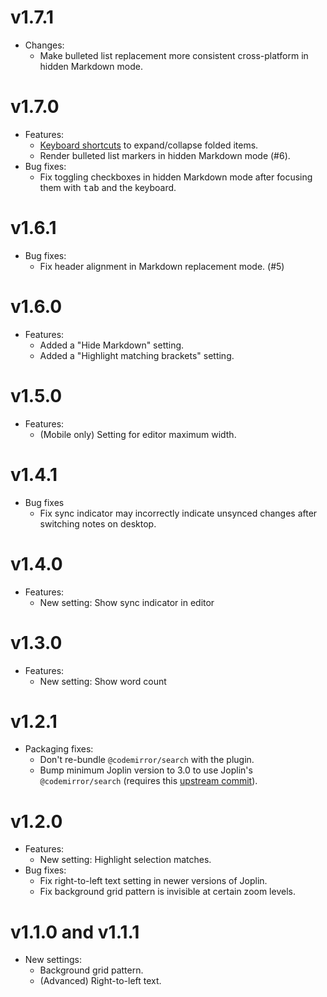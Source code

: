 # v1.7.1

- Changes:
	- Make bulleted list replacement more consistent cross-platform in hidden Markdown mode.

# v1.7.0

- Features:
	- [Keyboard shortcuts](https://codemirror.net/docs/ref/#language.foldKeymap) to expand/collapse folded items.
	- Render bulleted list markers in hidden Markdown mode (#6).
- Bug fixes:
	- Fix toggling checkboxes in hidden Markdown mode after focusing them with <kbd>tab</kbd> and the keyboard.

# v1.6.1

- Bug fixes:
	- Fix header alignment in Markdown replacement mode. (#5)

# v1.6.0

- Features:
	- Added a "Hide Markdown" setting.
	- Added a "Highlight matching brackets" setting.

# v1.5.0

- Features:
	- (Mobile only) Setting for editor maximum width.

# v1.4.1

- Bug fixes
	- Fix sync indicator may incorrectly indicate unsynced changes after switching notes on desktop.

# v1.4.0

- Features:
	- New setting: Show sync indicator in editor

# v1.3.0

- Features:
	- New setting: Show word count

# v1.2.1

- Packaging fixes:
	- Don't re-bundle `@codemirror/search` with the plugin.
	- Bump minimum Joplin version to 3.0 to use Joplin's `@codemirror/search` (requires this [upstream commit](https://github.com/laurent22/joplin/commit/c1ae449ce2a9aaf5a789c9ac731081b8747af14f)).

# v1.2.0

- Features:
	- New setting: Highlight selection matches.
- Bug fixes:
	- Fix right-to-left text setting in newer versions of Joplin.
	- Fix background grid pattern is invisible at certain zoom levels.

# v1.1.0 and v1.1.1

- New settings:
    - Background grid pattern.
	- (Advanced) Right-to-left text.